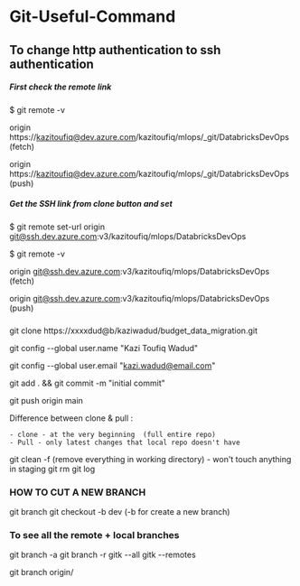 # Git-Useful-Command

## To change http authentication to ssh authentication 

##### First check the remote link 

$ git remote -v

origin  https://kazitoufiq@dev.azure.com/kazitoufiq/mlops/_git/DatabricksDevOps (fetch)

origin  https://kazitoufiq@dev.azure.com/kazitoufiq/mlops/_git/DatabricksDevOps (push)


##### Get the SSH link from clone button and set 

$ git remote set-url origin git@ssh.dev.azure.com:v3/kazitoufiq/mlops/DatabricksDevOps

$ git remote -v

origin  git@ssh.dev.azure.com:v3/kazitoufiq/mlops/DatabricksDevOps (fetch)

origin  git@ssh.dev.azure.com:v3/kazitoufiq/mlops/DatabricksDevOps (push)


#####
git clone https://xxxxdud@b/kaziwadud/budget_data_migration.git

git config --global user.name "Kazi Toufiq Wadud"

git config --global user.email "kazi.wadud@email.com"

git add . && git commit -m "initial commit"

git push origin main


Difference between clone  & pull :

	- clone - at the very beginning  (full entire repo)
	- Pull - only latest changes that local repo doesn't have

git clean -f  (remove everything in working directory)   - won't touch anything in staging
git rm <filename>
git log
	
### HOW TO CUT A NEW BRANCH

git branch
git checkout -b dev   (-b for create a new branch) 
	
### To see all the remote + local branches 
git branch -a
git branch -r
gitk --all
gitk --remotes

git branch <branch-name> origin/<branch-name>


